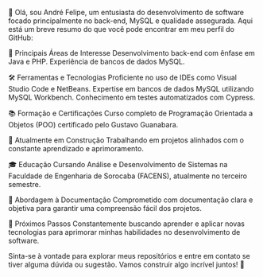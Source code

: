 👋 Olá, sou André Felipe, um entusiasta do desenvolvimento de software focado principalmente no back-end, MySQL e qualidade assegurada. Aqui está um breve resumo do que você pode encontrar em meu perfil do GitHub:

🚀 Principais Áreas de Interesse
Desenvolvimento back-end com ênfase em Java e PHP.
Experiência de bancos de dados MySQL.

🛠️ Ferramentas e Tecnologias
Proficiente no uso de IDEs como Visual Studio Code e NetBeans.
Expertise em bancos de dados MySQL utilizando MySQL Workbench.
Conhecimento em testes automatizados com Cypress.

📚 Formação e Certificações
Curso completo de Programação Orientada a Objetos (POO) certificado pelo Gustavo Guanabara.

📖 Atualmente em Construção
Trabalhando em projetos alinhados com o constante aprendizado e aprimoramento.

🎓 Educação
Cursando Análise e Desenvolvimento de Sistemas na Faculdade de Engenharia de Sorocaba (FACENS), atualmente no terceiro semestre.

📝 Abordagem à Documentação
Comprometido com documentação clara e objetiva para garantir uma compreensão fácil dos projetos.

🌱 Próximos Passos
Constantemente buscando aprender e aplicar novas tecnologias para aprimorar minhas habilidades no desenvolvimento de software.

Sinta-se à vontade para explorar meus repositórios e entre em contato se tiver alguma dúvida ou sugestão. Vamos construir algo incrível juntos! 🚀
